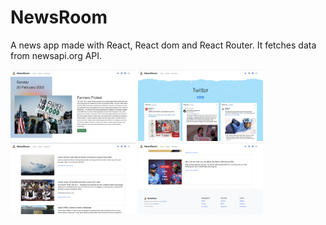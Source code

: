 # NewsRoom

  A news app made with React, React dom and React Router. It fetches data from newsapi.org API.
  
  <div>
  <img src="ScreenShots/1.png" width="200px">
  <img src="ScreenShots/2.png" width="200px">
  </div>
    
  <div>
  <img src="ScreenShots/3.png" width="200px">
  <img src="ScreenShots/4.png" width="200px">
  </div>
